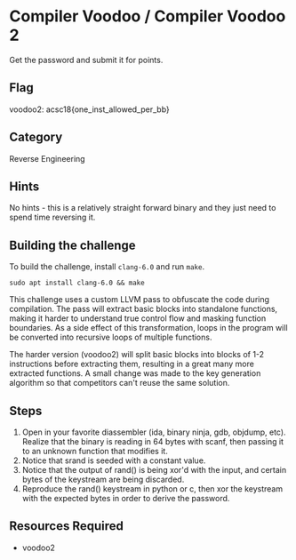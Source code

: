 # Compiler Voodoo / Compiler Voodoo 2

Get the password and submit it for points.

## Flag

voodoo2: acsc18{one_inst_allowed_per_bb}

## Category

Reverse Engineering

## Hints

No hints - this is a relatively straight forward binary and they just need to
spend time reversing it.

## Building the challenge

To build the challenge, install `clang-6.0` and run `make`.

    sudo apt install clang-6.0 && make

This challenge uses a custom LLVM pass to obfuscate the code during
compilation. The pass will extract basic blocks into standalone functions,
making it harder to understand true control flow and masking function
boundaries. As a side effect of this transformation, loops in the program
will be converted into recursive loops of multiple functions.

The harder version (voodoo2) will split basic blocks into blocks of 1-2
instructions before extracting them, resulting in a great many more extracted
functions. A small change was made to the key generation algorithm so that
competitors can't reuse the same solution.

## Steps

1. Open in your favorite diassembler (ida, binary ninja, gdb, objdump, etc).
   Realize that the binary is reading in 64 bytes with scanf, then passing it
   to an unknown function that modifies it.
2. Notice that srand is seeded with a constant value.
3. Notice that the output of rand() is being xor'd with the input, and certain
   bytes of the keystream are being discarded.
4. Reproduce the rand() keystream in python or c, then xor the keystream
   with the expected bytes in order to derive the password.

## Resources Required

* voodoo2
